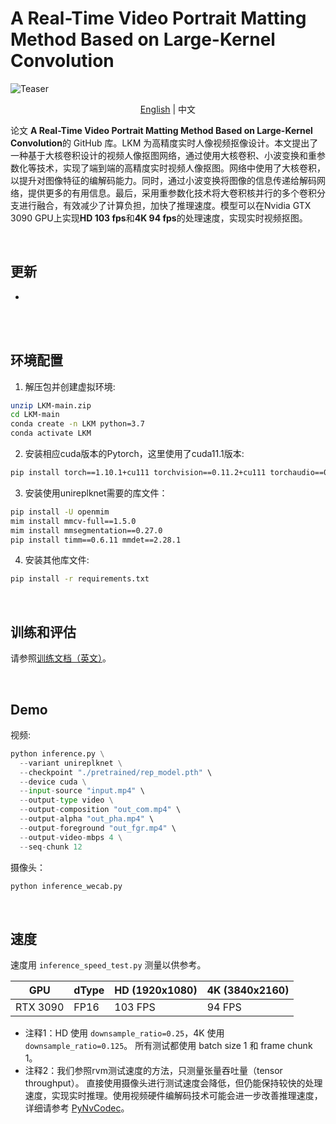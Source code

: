 # **A Real-Time Video Portrait Matting Method Based on Large-Kernel Convolution**

![Teaser](/documentation/image/teaser.gif)

<p align="center"><a href="README.md">English</a> | 中文</p>

论文 **A Real-Time Video Portrait Matting Method Based on Large-Kernel Convolution**的 GitHub 库。LKM 为高精度实时人像视频抠像设计。本文提出了一种基于大核卷积设计的视频人像抠图网络，通过使用大核卷积、小波变换和重参数化等技术，实现了端到端的高精度实时视频人像抠图。网络中使用了大核卷积，以提升对图像特征的编解码能力。同时，通过小波变换将图像的信息传递给解码网络，提供更多的有用信息。最后，采用重参数化技术将大卷积核并行的多个卷积分支进行融合，有效减少了计算负担，加快了推理速度。模型可以在Nvidia GTX 3090 GPU上实现**HD 103 fps**和**4K 94 fps**的处理速度，实现实时视频抠图。

<br>

## 更新

* 

<br>

<br>

## 环境配置

1. 解压包并创建虚拟环境:
```sh
unzip LKM-main.zip
cd LKM-main
conda create -n LKM python=3.7
conda activate LKM
```

2. 安装相应cuda版本的Pytorch，这里使用了cuda11.1版本:

```sh
pip install torch==1.10.1+cu111 torchvision==0.11.2+cu111 torchaudio==0.10.1 -f https://download.pytorch.org/whl/cu111/torch_stable.html
```

3. 安装使用unireplknet需要的库文件：

```sh
pip install -U openmim
mim install mmcv-full==1.5.0
mim install mmsegmentation==0.27.0
pip install timm==0.6.11 mmdet==2.28.1
```

4. 安装其他库文件:
```sh
pip install -r requirements.txt
```

<br>

## 训练和评估

请参照[训练文档（英文）](documentation/training.md)。

<br>

## Demo

视频:

```python
python inference.py \
  --variant unireplknet \
  --checkpoint "./pretrained/rep_model.pth" \
  --device cuda \
  --input-source "input.mp4" \
  --output-type video \
  --output-composition "out_com.mp4" \
  --output-alpha "out_pha.mp4" \
  --output-foreground "out_fgr.mp4" \
  --output-video-mbps 4 \
  --seq-chunk 12
```

摄像头：

```python
python inference_wecab.py
```

<br>

## 速度

速度用 `inference_speed_test.py` 测量以供参考。

| GPU            | dType | HD (1920x1080) | 4K (3840x2160) |
| -------------- | ----- | -------------- |----------------|
| RTX 3090       | FP16  | 103 FPS        | 94 FPS        |

* 注释1：HD 使用 `downsample_ratio=0.25`，4K 使用 `downsample_ratio=0.125`。 所有测试都使用 batch size 1 和 frame chunk 1。
* 注释2：我们参照rvm测试速度的方法，只测量张量吞吐量（tensor throughput）。 直接使用摄像头进行测试速度会降低，但仍能保持较快的处理速度，实现实时推理。使用视频硬件编解码技术可能会进一步改善推理速度，详细请参考 [PyNvCodec](https://github.com/NVIDIA/VideoProcessingFramework)。

<br>



<br>



